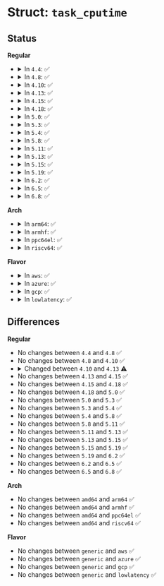 # Struct: <code>task_cputime</code>

## Status
<b>Regular</b>
<ul>
<li>
<details>
<summary>In <code>4.4</code>: ✅</summary>

```c
struct task_cputime {
    cputime_t utime;
    cputime_t stime;
    long long unsigned int sum_exec_runtime;
};
```
</details>
</li>
<li>
<details>
<summary>In <code>4.8</code>: ✅</summary>

```c
struct task_cputime {
    cputime_t utime;
    cputime_t stime;
    long long unsigned int sum_exec_runtime;
};
```
</details>
</li>
<li>
<details>
<summary>In <code>4.10</code>: ✅</summary>

```c
struct task_cputime {
    cputime_t utime;
    cputime_t stime;
    long long unsigned int sum_exec_runtime;
};
```
</details>
</li>
<li>
<details>
<summary>In <code>4.13</code>: ✅</summary>

```c
struct task_cputime {
    u64 utime;
    u64 stime;
    long long unsigned int sum_exec_runtime;
};
```
</details>
</li>
<li>
<details>
<summary>In <code>4.15</code>: ✅</summary>

```c
struct task_cputime {
    u64 utime;
    u64 stime;
    long long unsigned int sum_exec_runtime;
};
```
</details>
</li>
<li>
<details>
<summary>In <code>4.18</code>: ✅</summary>

```c
struct task_cputime {
    u64 utime;
    u64 stime;
    long long unsigned int sum_exec_runtime;
};
```
</details>
</li>
<li>
<details>
<summary>In <code>5.0</code>: ✅</summary>

```c
struct task_cputime {
    u64 utime;
    u64 stime;
    long long unsigned int sum_exec_runtime;
};
```
</details>
</li>
<li>
<details>
<summary>In <code>5.3</code>: ✅</summary>

```c
struct task_cputime {
    u64 utime;
    u64 stime;
    long long unsigned int sum_exec_runtime;
};
```
</details>
</li>
<li>
<details>
<summary>In <code>5.4</code>: ✅</summary>

```c
struct task_cputime {
    u64 stime;
    u64 utime;
    long long unsigned int sum_exec_runtime;
};
```
</details>
</li>
<li>
<details>
<summary>In <code>5.8</code>: ✅</summary>

```c
struct task_cputime {
    u64 stime;
    u64 utime;
    long long unsigned int sum_exec_runtime;
};
```
</details>
</li>
<li>
<details>
<summary>In <code>5.11</code>: ✅</summary>

```c
struct task_cputime {
    u64 stime;
    u64 utime;
    long long unsigned int sum_exec_runtime;
};
```
</details>
</li>
<li>
<details>
<summary>In <code>5.13</code>: ✅</summary>

```c
struct task_cputime {
    u64 stime;
    u64 utime;
    long long unsigned int sum_exec_runtime;
};
```
</details>
</li>
<li>
<details>
<summary>In <code>5.15</code>: ✅</summary>

```c
struct task_cputime {
    u64 stime;
    u64 utime;
    long long unsigned int sum_exec_runtime;
};
```
</details>
</li>
<li>
<details>
<summary>In <code>5.19</code>: ✅</summary>

```c
struct task_cputime {
    u64 stime;
    u64 utime;
    long long unsigned int sum_exec_runtime;
};
```
</details>
</li>
<li>
<details>
<summary>In <code>6.2</code>: ✅</summary>

```c
struct task_cputime {
    u64 stime;
    u64 utime;
    long long unsigned int sum_exec_runtime;
};
```
</details>
</li>
<li>
<details>
<summary>In <code>6.5</code>: ✅</summary>

```c
struct task_cputime {
    u64 stime;
    u64 utime;
    long long unsigned int sum_exec_runtime;
};
```
</details>
</li>
<li>
<details>
<summary>In <code>6.8</code>: ✅</summary>

```c
struct task_cputime {
    u64 stime;
    u64 utime;
    long long unsigned int sum_exec_runtime;
};
```
</details>
</li>
</ul>
<b>Arch</b>
<ul>
<li>
<details>
<summary>In <code>arm64</code>: ✅</summary>

```c
struct task_cputime {
    u64 stime;
    u64 utime;
    long long unsigned int sum_exec_runtime;
};
```
</details>
</li>
<li>
<details>
<summary>In <code>armhf</code>: ✅</summary>

```c
struct task_cputime {
    u64 stime;
    u64 utime;
    long long unsigned int sum_exec_runtime;
};
```
</details>
</li>
<li>
<details>
<summary>In <code>ppc64el</code>: ✅</summary>

```c
struct task_cputime {
    u64 stime;
    u64 utime;
    long long unsigned int sum_exec_runtime;
};
```
</details>
</li>
<li>
<details>
<summary>In <code>riscv64</code>: ✅</summary>

```c
struct task_cputime {
    u64 stime;
    u64 utime;
    long long unsigned int sum_exec_runtime;
};
```
</details>
</li>
</ul>
<b>Flavor</b>
<ul>
<li>
<details>
<summary>In <code>aws</code>: ✅</summary>

```c
struct task_cputime {
    u64 stime;
    u64 utime;
    long long unsigned int sum_exec_runtime;
};
```
</details>
</li>
<li>
<details>
<summary>In <code>azure</code>: ✅</summary>

```c
struct task_cputime {
    u64 stime;
    u64 utime;
    long long unsigned int sum_exec_runtime;
};
```
</details>
</li>
<li>
<details>
<summary>In <code>gcp</code>: ✅</summary>

```c
struct task_cputime {
    u64 stime;
    u64 utime;
    long long unsigned int sum_exec_runtime;
};
```
</details>
</li>
<li>
<details>
<summary>In <code>lowlatency</code>: ✅</summary>

```c
struct task_cputime {
    u64 stime;
    u64 utime;
    long long unsigned int sum_exec_runtime;
};
```
</details>
</li>
</ul>

## Differences
<b>Regular</b>
<ul>
<li>
No changes between <code>4.4</code> and <code>4.8</code> ✅
</li>
<li>
No changes between <code>4.8</code> and <code>4.10</code> ✅
</li>
<li>
<details>
<summary>Changed between <code>4.10</code> and <code>4.13</code> ⚠️</summary>
<ul>
<li>
<b>Field type changed. </b>
<code>cputime_t utime</code> ➡️ <code>u64 utime</code>
</li>
<li>
<b>Field type changed. </b>
<code>cputime_t stime</code> ➡️ <code>u64 stime</code>
</li>
</ul>
</details>
</li>
<li>
No changes between <code>4.13</code> and <code>4.15</code> ✅
</li>
<li>
No changes between <code>4.15</code> and <code>4.18</code> ✅
</li>
<li>
No changes between <code>4.18</code> and <code>5.0</code> ✅
</li>
<li>
No changes between <code>5.0</code> and <code>5.3</code> ✅
</li>
<li>
No changes between <code>5.3</code> and <code>5.4</code> ✅
</li>
<li>
No changes between <code>5.4</code> and <code>5.8</code> ✅
</li>
<li>
No changes between <code>5.8</code> and <code>5.11</code> ✅
</li>
<li>
No changes between <code>5.11</code> and <code>5.13</code> ✅
</li>
<li>
No changes between <code>5.13</code> and <code>5.15</code> ✅
</li>
<li>
No changes between <code>5.15</code> and <code>5.19</code> ✅
</li>
<li>
No changes between <code>5.19</code> and <code>6.2</code> ✅
</li>
<li>
No changes between <code>6.2</code> and <code>6.5</code> ✅
</li>
<li>
No changes between <code>6.5</code> and <code>6.8</code> ✅
</li>
</ul>
<b>Arch</b>
<ul>
<li>
No changes between <code>amd64</code> and <code>arm64</code> ✅
</li>
<li>
No changes between <code>amd64</code> and <code>armhf</code> ✅
</li>
<li>
No changes between <code>amd64</code> and <code>ppc64el</code> ✅
</li>
<li>
No changes between <code>amd64</code> and <code>riscv64</code> ✅
</li>
</ul>
<b>Flavor</b>
<ul>
<li>
No changes between <code>generic</code> and <code>aws</code> ✅
</li>
<li>
No changes between <code>generic</code> and <code>azure</code> ✅
</li>
<li>
No changes between <code>generic</code> and <code>gcp</code> ✅
</li>
<li>
No changes between <code>generic</code> and <code>lowlatency</code> ✅
</li>
</ul>
